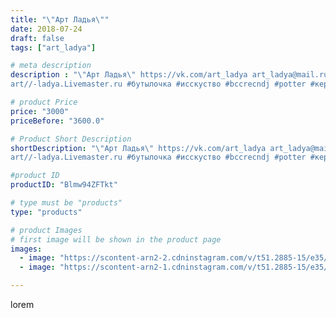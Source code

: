 ```yaml
---
title: "\"Арт Ладья\""
date: 2018-07-24
draft: false
tags: ["art_ladya"]

# meta description
description : "\"Арт Ладья\" https://vk.com/art_ladya art_ladya@mail.ru 
art//-ladya.Livemaster.ru #бутылочка #исскуство #bccrecndj #potter #керамикаручнаяработа #гончарнаямас"

# product Price
price: "3000"
priceBefore: "3600.0"

# Product Short Description
shortDescription: "\"Арт Ладья\" https://vk.com/art_ladya art_ladya@mail.ru 
art//-ladya.Livemaster.ru #бутылочка #исскуство #bccrecndj #potter #керамикаручнаяработа #гончарнаямастерская #керамиканазаказ #handmade #посудаизглины #керамика #гончарнаяпосуда #эксклюзивнаякерамика #dishes #decor #ceramicar #nntooday #claydish #earthenware #ceramic #design #amulet #magic #ezoteric #ceramicart #магия #эзотерика #clay #авторскаякерамика"

#product ID
productID: "Blmw94ZFTkt"

# type must be "products"
type: "products"

# product Images
# first image will be shown in the product page
images:
  - image: "https://scontent-arn2-2.cdninstagram.com/v/t51.2885-15/e35/40542885_2186123351461008_2693982321899470848_n.jpg?se=7&tp=1&_nc_ht=scontent-arn2-2.cdninstagram.com&_nc_cat=100&_nc_ohc=SFN8F2nf3FEAX_RwkDk&oh=0a6656b4a608d0d42f2d16eac70b1a97&oe=606A46D9&ig_cache_key=MTgzMDM2NDMzMDUxODEzMTA3Mw%3D%3D.2"
  - image: "https://scontent-arn2-1.cdninstagram.com/v/t51.2885-15/e35/40578411_2317959478425220_7165512893054582784_n.jpg?se=7&tp=1&_nc_ht=scontent-arn2-1.cdninstagram.com&_nc_cat=104&_nc_ohc=VQ_WhOVBkBAAX8Fokep&oh=ec9c4b8b2d85777edc271bdfa6a1a530&oe=606CCCDA&ig_cache_key=MTgzMDM2NDM0MTc2NzQ1Mzg5Ng%3D%3D.2"

---
```

lorem
